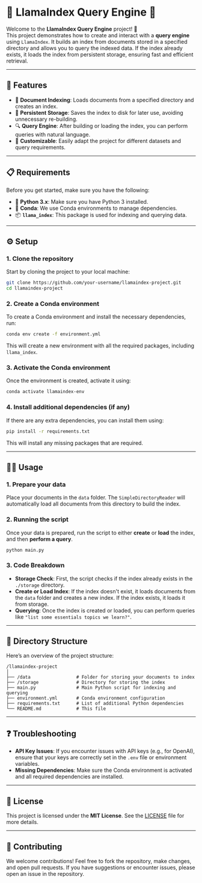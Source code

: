 # 🌟 LlamaIndex Query Engine 🌟

Welcome to the **LlamaIndex Query Engine** project! 🚀  
This project demonstrates how to create and interact with a **query engine** using `LlamaIndex`. It builds an index from documents stored in a specified directory and allows you to query the indexed data. If the index already exists, it loads the index from persistent storage, ensuring fast and efficient retrieval.

---

## 🚀 Features

- 📄 **Document Indexing**: Loads documents from a specified directory and creates an index.
- 💾 **Persistent Storage**: Saves the index to disk for later use, avoiding unnecessary re-building.
- 🔍 **Query Engine**: After building or loading the index, you can perform queries with natural language.
- 🔧 **Customizable**: Easily adapt the project for different datasets and query requirements.

---

## 📋 Requirements

Before you get started, make sure you have the following:

- 🐍 **Python 3.x**: Make sure you have Python 3 installed.
- 🍃 **Conda**: We use Conda environments to manage dependencies.
- 📦 **`llama_index`**: This package is used for indexing and querying data.

---

## ⚙️ Setup

### 1. Clone the repository

Start by cloning the project to your local machine:

```bash
git clone https://github.com/your-username/llamaindex-project.git
cd llamaindex-project
```

### 2. Create a Conda environment

To create a Conda environment and install the necessary dependencies, run:

```bash
conda env create -f environment.yml
```

This will create a new environment with all the required packages, including `llama_index`.

### 3. Activate the Conda environment

Once the environment is created, activate it using:

```bash
conda activate llamaindex-env
```

### 4. Install additional dependencies (if any)

If there are any extra dependencies, you can install them using:

```bash
pip install -r requirements.txt
```

This will install any missing packages that are required.

---

## 🏃‍♂️ Usage

### 1. Prepare your data

Place your documents in the `data` folder. The `SimpleDirectoryReader` will automatically load all documents from this directory to build the index.

### 2. Running the script

Once your data is prepared, run the script to either **create** or **load** the index, and then **perform a query**.

```bash
python main.py
```

### 3. Code Breakdown


- **Storage Check**: First, the script checks if the index already exists in the `./storage` directory.
- **Create or Load Index**: If the index doesn't exist, it loads documents from the `data` folder and creates a new index. If the index exists, it loads it from storage.
- **Querying**: Once the index is created or loaded, you can perform queries like `"list some essentials topics we learn?"`.

---

## 📂 Directory Structure

Here’s an overview of the project structure:

```
/llamaindex-project
│
├── /data                 # Folder for storing your documents to index
├── /storage              # Directory for storing the index
├── main.py               # Main Python script for indexing and querying
├── environment.yml       # Conda environment configuration
├── requirements.txt      # List of additional Python dependencies
└── README.md             # This file
```

---

## ❓ Troubleshooting

- **API Key Issues**: If you encounter issues with API keys (e.g., for OpenAI), ensure that your keys are correctly set in the `.env` file or environment variables.
- **Missing Dependencies**: Make sure the Conda environment is activated and all required dependencies are installed.

---

## 📝 License

This project is licensed under the **MIT License**. See the [LICENSE](LICENSE) file for more details.

---

## 🤝 Contributing

We welcome contributions! Feel free to fork the repository, make changes, and open pull requests. If you have suggestions or encounter issues, please open an issue in the repository.
